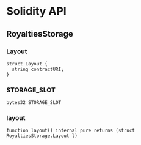 # Solidity API

## RoyaltiesStorage

### Layout

```solidity
struct Layout {
  string contractURI;
}
```

### STORAGE_SLOT

```solidity
bytes32 STORAGE_SLOT
```

### layout

```solidity
function layout() internal pure returns (struct RoyaltiesStorage.Layout l)
```

